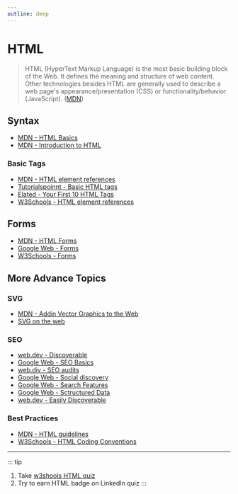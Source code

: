 ```yaml
---
outline: deep
---
```


# HTML

> HTML (HyperText Markup Language) is the most basic building block of the Web. It defines the meaning and structure of web content. Other technologies besides HTML are generally used to describe a web page's appearance/presentation (CSS) or functionality/behavior (JavaScript). ([MDN](https://developer.mozilla.org/en-US/docs/Web/HTML))


## Syntax

- [MDN - HTML Basics](https://developer.mozilla.org/en-US/docs/Learn/Getting_started_with_the_web/HTML_basics)
- [MDN - Introduction to HTML](https://developer.mozilla.org/en-US/docs/Learn/HTML/Introduction_to_HTML)

### Basic Tags

- [MDN - HTML element references](https://developer.mozilla.org/en-US/docs/Web/HTML/Element)
- [Tutorialspoinnt - Basic HTML tags](https://www.tutorialspoint.com/html/html_basic_tags.htm)
- [Elated - Your First 10 HTML Tags](https://www.elated.com/first-10-html-tags/)
- [W3Schools - HTML element references](https://www.w3schools.com/tags/ref_byfunc.asp)

## Forms

- [MDN - HTML Forms](https://developer.mozilla.org/en-US/docs/Learn/Forms)
- [Google Web - Forms](https://developers.google.com/web/fundamentals/design-and-ux/input/forms/)
- [W3Schools - Forms](https://www.w3schools.com/html/html_forms.asp)

## More Advance Topics

### SVG

- [MDN - Addin Vector Graphics to the Web](https://developer.mozilla.org/en-US/docs/Learn/HTML/Multimedia_and_embedding/Adding_vector_graphics_to_the_Web)
- [SVG on the web](https://svgontheweb.com/)

### SEO

- [web.dev - Discoverable](https://web.dev/discoverable/)
- [Google Web - SEO Basics](https://developers.google.com/search/docs/guides/javascript-seo-basics)
- [web.div - SEO audits](https://developer.chrome.com/docs/lighthouse/seo/)
- [Google Web - Social discovery](https://developers.google.com/web/fundamentals/discovery/social-discovery)
- [Google Web - Search Features](https://developers.google.com/search/docs/guides/search-features)
- [Google Web - Sctructured Data](https://developers.google.com/search/docs/guides/intro-structured-data)
- [web.dev - Easily Discoverable](https://web.dev/discoverable/)


### Best Practices

- [MDN - HTML guidelines](https://developer.mozilla.org/en-US/docs/MDN/Contribute/Guidelines/Code_guidelines/HTML)
- [W3Schools - HTML Coding Conventions](https://www.w3schools.com/html/html5_syntax.asp)

---

::: tip
1. Take [w3shools HTML quiz](https://www.w3schools.com/quiztest/quiztest.asp?qtest=HTML)
1. Try to earn HTML badge on LinkedIn quiz 
:::